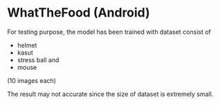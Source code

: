 # WhatTheFood (Android)

For testing purpose, the model has been trained with dataset consist of 
- helmet 
- kasut
- stress ball and 
- mouse 

(10 images each)

The result may not accurate since the size of dataset is extremely small.
